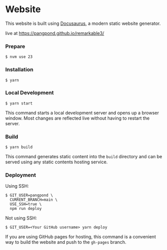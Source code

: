 # Website

This website is built using [Docusaurus](https://docusaurus.io/), a modern static website generator.

live at https://pangpond.github.io/remarkable3/

### Prepare

```
$ nvm use 23
```

### Installation

```
$ yarn
```

### Local Development

```
$ yarn start
```

This command starts a local development server and opens up a browser window. Most changes are reflected live without having to restart the server.

### Build

```
$ yarn build
```

This command generates static content into the `build` directory and can be served using any static contents hosting service.

### Deployment

Using SSH:

```
$ GIT_USER=pangpond \
  CURRENT_BRANCH=main \
  USE_SSH=true \
  npm run deploy
```

Not using SSH:

```
$ GIT_USER=<Your GitHub username> yarn deploy
```

If you are using GitHub pages for hosting, this command is a convenient way to build the website and push to the `gh-pages` branch.
